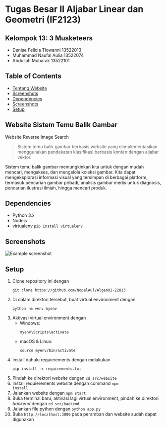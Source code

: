 # Tugas Besar II Aljabar Linear dan Geometri (IF2123)
## Kelompok 13: 3 Musketeers
- Denise Felicia Tiowanni	13522013
- Muhammad Naufal Aulia	    13522074
- Abdullah Mubarak	        13522101

## Table of Contents
* [Tentang Website](#website-sistem-temu-balik-gambar)
* [Screenshots](#technologies-used)
* [Dependencies](#dependencies)
* [Screenshots](#screenshots)
* [Setup](#setup)


## Website Sistem Temu Balik Gambar <a href="website-sistem-temu-balik-gambar"></a>
Website Reverse Image Search
> Sistem temu balik gambar berbasis website yang diimplementasikan menggunakan pendekatan klasifikasi berbasis konten dengan aljabar vektor.
<!-- > Live demo [_here_](https://www.example.com).If you have the project hosted somewhere, include the link here. -->
Sistem temu balik gambar memungkinkan kita untuk dengan mudah mencari, mengakses, dan mengelola koleksi gambar. Kita dapat mengeksplorasi informasi visual yang tersimpan di berbagai platform, termasuk pencarian gambar pribadi, analisis gambar medis untuk diagnosis, pencarian ilustrasi ilmiah, hingga mencari produk.


## Dependencies <a href="dependencies"></a>
- Python 3.x
- Nodejs
- virtualenv `pip install virtualenv`


## Screenshots <a href="screenshots"></a>
![Example screenshot](./img/screenshot.png)
<!-- If you have screenshots you'd like to share, include them here. -->


## Setup <a href="setup"></a>
1. Clone repository ini dengan 
    ```
    git clone https://github.com/NopalAul/Algeo02-22013
    ```
2. Di dalam direktori tersebut, buat virtual environment dengan
    ```
    python -m venv myenv
    ```
3. Aktivasi virtual environment dengan
    - Windows:
        ```
        myenv\Scripts\activate
        ```
    - macOS & Linux:
        ```
        source myenv/bin/activate
        ```
4. Install dahulu requierements dengan melakukan 
    ```
    pip install -r requirements.txt
    ```
5. Pindah ke direktori *website* dengan `cd src/website`
6. Install requierements website dengan command <code>npm install</code>
7. Jalankan website dengan <code>npm start</code>
8. Buka terminal baru, aktivasi lagi virtual environment, pindah ke direktori *backend* dengan `cd src/backend`
9. Jalankan file python dengan <code>python app.py</code>
10. Buka <code>http://localhost:3000</code> pada peramban dan website sudah dapat digunakan